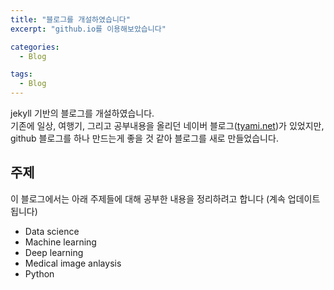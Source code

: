 ```yaml
---
title: "블로그를 개설하였습니다"
excerpt: "github.io를 이용해보았습니다"

categories:
  - Blog

tags:
  - Blog
---
```


jekyll 기반의 블로그를 개설하였습니다.  
기존에 일상, 여행기, 그리고 공부내용을 올리던 네이버 블로그([tyami.net](http://tyami.net))가 있었지만, github 블로그를 하나 만드는게 좋을 것 같아 블로그를 새로 만들었습니다.

## 주제

이 블로그에서는 아래 주제들에 대해 공부한 내용을 정리하려고 합니다 (계속 업데이트됩니다)

- Data science
- Machine learning
- Deep learning
- Medical image anlaysis
- Python